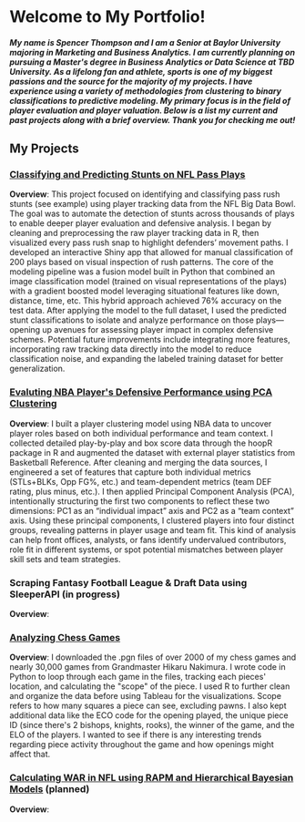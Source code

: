 # Welcome to My Portfolio!
##### My name is Spencer Thompson and I am a Senior at Baylor University majoring in Marketing and Business Analytics. I am currently planning on pursuing a Master's degree in Business Analytics or Data Science at TBD University. As a lifelong fan and athlete, sports is one of my biggest passions and the source for the majority of my projects. I have experience using a variety of methodologies from clustering to binary classifications to predictive modeling. My primary focus is in the field of player evaluation and player valuation. Below is a list my current and past projects along with a brief overview. Thank you for checking me out!

## My Projects 
### [Classifying and Predicting Stunts on NFL Pass Plays](https://github.com/spencermt000/portfolio/blob/main/_posts/NFL_stunts.md)
**Overview**: This project focused on identifying and classifying pass rush stunts (see example) using player tracking data from the NFL Big Data Bowl. The goal was to automate the detection of stunts across thousands of plays to enable deeper player evaluation and defensive analysis. I began by cleaning and preprocessing the raw player tracking data in R, then visualized every pass rush snap to highlight defenders’ movement paths. I developed an interactive Shiny app that allowed for manual classification of 200 plays based on visual inspection of rush patterns. The core of the modeling pipeline was a fusion model built in Python that combined an image classification model (trained on visual representations of the plays) with a gradient boosted model leveraging situational features like down, distance, time, etc. This hybrid approach achieved 76% accuracy on the test data. After applying the model to the full dataset, I used the predicted stunt classifications to isolate and analyze performance on those plays—opening up avenues for assessing player impact in complex defensive schemes. Potential future improvements include integrating more features, incorporating raw tracking data directly into the model to reduce classification noise, and expanding the labeled training dataset for better generalization. 

### [Evaluting NBA Player's Defensive Performance using PCA Clustering](https://github.com/spencermt000/portfolio/blob/main/_posts/NBA_def_pca.md)
**Overview**: I built a player clustering model using NBA data to uncover player roles based on both individual performance and team context. I collected detailed play-by-play and box score data through the hoopR package in R and augmented the dataset with external player statistics from Basketball Reference. After cleaning and merging the data sources, I engineered a set of features that capture both individual metrics (STLs+BLKs, Opp FG%, etc.) and team-dependent metrics (team DEF rating, plus minus, etc.). I then applied Principal Component Analysis (PCA), intentionally structuring the first two components to reflect these two dimensions: PC1 as an “individual impact” axis and PC2 as a “team context” axis. Using these principal components, I clustered players into four distinct groups, revealing patterns in player usage and team fit. This kind of analysis can help front offices, analysts, or fans identify undervalued contributors, role fit in different systems, or spot potential mismatches between player skill sets and team strategies.

### Scraping Fantasy Football League & Draft Data using SleeperAPI (in progress)
**Overview**: 

### [Analyzing Chess Games](https://github.com/spencermt000/portfolio/blob/main/_posts/chess_myself.md)
**Overview**: I downloaded the .pgn files of over 2000 of my chess games and nearly 30,000 games from Grandmaster Hikaru Nakimura. I wrote code in Python to loop through each game in the files, tracking each pieces' location, and calculating the "scope" of the piece. I used R to further clean and organize the data before using Tableau for the visualizations. Scope refers to how many squares a piece can see, excluding pawns. I also kept additional data like the ECO code for the opening played, the unique piece ID (since there's 2 bishops, knights, rooks), the winner of the game, and the ELO of the players. I wanted to see if there is any interesting trends regarding piece activity throughout the game and how openings might affect that.

### [Calculating WAR in NFL using RAPM and Hierarchical Bayesian Models](https://github.com/spencermt000/portfolio/blob/main/_posts/NFL_war.md) (planned) 
**Overview**: 






